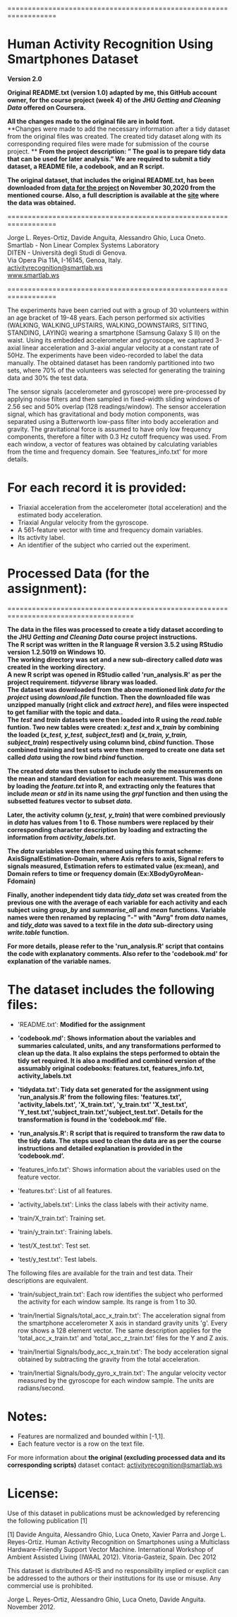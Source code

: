 ==================================================================

# Human Activity Recognition Using Smartphones Dataset

**Version 2.0**

**Original README.txt (version 1.0) adapted by me, this GitHub account owner, for the course project (week 4) of the JHU *Getting and Cleaning Data* offered on Coursera.**   

**All the changes made to the original file are in bold font.**  
**Changes were made to add the necessary information after a tidy dataset from the original files was created. The created tidy dataset along with its corresponding required files were made for submission of the course project. **
**From the project description: ” The goal is to prepare tidy data that can be used for later analysis.” We are required to submit a tidy dataset, a README file, a codebook, and an R script.**  

**The original dataset, that includes the original README.txt, has been downloaded from [data for the project](https://d396qusza40orc.cloudfront.net/getdata%2Fprojectfiles%2FUCI%20HAR%20Dataset.zip) on November 30,2020 from the mentioned course. Also, a full description is available at the [site](http://archive.ics.uci.edu/ml/datasets/Human+Activity+Recognition+Using+Smartphones) where the data was obtained.**  


==================================================================

Jorge L. Reyes-Ortiz, Davide Anguita, Alessandro Ghio, Luca Oneto.  
Smartlab - Non Linear Complex Systems Laboratory  
DITEN - Università degli Studi di Genova.  
Via Opera Pia 11A, I-16145, Genoa, Italy.  
activityrecognition@smartlab.ws  
www.smartlab.ws

==================================================================

The experiments have been carried out with a group of 30 volunteers within an age bracket of 19-48 years. Each person performed six activities (WALKING, WALKING_UPSTAIRS, WALKING_DOWNSTAIRS, SITTING, STANDING, LAYING) wearing a smartphone (Samsung Galaxy S II) on the waist. Using its embedded accelerometer and gyroscope, we captured 3-axial linear acceleration and 3-axial angular velocity at a constant rate of 50Hz. The experiments have been video-recorded to label the data manually. The obtained dataset has been randomly partitioned into two sets, where 70% of the volunteers was selected for generating the training data and 30% the test data.

The sensor signals (accelerometer and gyroscope) were pre-processed by applying noise filters and then sampled in fixed-width sliding windows of 2.56 sec and 50% overlap (128 readings/window). The sensor acceleration signal, which has gravitational and body motion components, was separated using a Butterworth low-pass filter into body acceleration and gravity. The gravitational force is assumed to have only low frequency components, therefore a filter with 0.3 Hz cutoff frequency was used. From each window, a vector of features was obtained by calculating variables from the time and frequency domain. See 'features_info.txt' for more details.

For each record it is provided:
======================================

- Triaxial acceleration from the accelerometer (total acceleration) and the estimated body acceleration.
- Triaxial Angular velocity from the gyroscope.
- A 561-feature vector with time and frequency domain variables.
- Its activity label.
- An identifier of the subject who carried out the experiment.

# **Processed Data (for the assignment):**  
=====================================================================================

**The data in the files was processed to create a tidy dataset according to the JHU *Getting and Cleaning Data* course project instructions.**  
**The R script was written in the R language R version 3.5.2 using RStudio version 1.2.5019 on Windows 10.**  
**The working directory was set and a new sub-directory called *data* was created in the working directory.**  
**A new R script was opened in RStudio called 'run_analysis.R' as per the project requirement. *tidyverse* library was loaded.**  
**The dataset was downloaded from the above mentioned link *data for the project* using *download.file* function. Then the downloaded file was unzipped manually (right click and *extract here*), and files were inspected to get familiar with the topic and data..**  
**The *test* and *train* datasets were then loaded into R using the *read.table* funtion. Two new tables were created: *x_test* and *x_train* by combining the loaded (*x_test, y_test, subject_test*) and (*x_train, y_train, subject_train*) respectively using column bind, *cbind* function. Those combined training and test sets were then merged to create one data set called *data* using the row bind *rbind* function.**   

**The created *data* was then subset to include only the measurements on the mean and standard deviation for each measurement. This was done by loading the *feature.txt* into R, and extracting only the features that include *mean* or *std* in its name using the *grpl* function and then using the subsetted features vector to subset *data*.**  
 
**Later, the activity column (*y_test, y_train*) that were combined previously in *data* has values from 1 to 6. Those numbers were replaced by their corresponding character description by loading and extracting the information from *activity_labels.txt*.**  

**The *data* variables were then renamed using this format scheme: AxisSignalEstimation-Domain, where Axis refers to axis, Signal refers to signals measured, Estimation refers to estimated value (ex:mean), and Domain refers to time or frequency domain (Ex:XBodyGyroMean-Fdomain)**  

**Finally, another independent tidy data *tidy_data* set was created from the previous one with the average of each variable for each activity and each subject using *group_by* and *summarise_all* and *mean* functions. Variable names were then renamed by replacing "-" with "Avrg" from *data* names, and *tidy_data* was saved to a text file in the *data* sub-directory using *write.table* function.**  

**For more details, please refer to the 'run_analysis.R' script that contains the code with explanatory comments. Also refer to the 'codebook.md' for explanation of the variable names.**  
  

The dataset includes the following files:
=========================================

- 'README.txt': **Modified for the assignment**

- **'codebook.md': Shows information about the variables and summaries calculated, units, and any transformations performed to clean up the data. It also explains the steps performed to obtain the tidy set required. It is also a modified and combined version of the assumably original codebooks: features.txt, features_info.txt, activity_labels.txt**
- **'tidydata.txt': Tidy data set generated for the assignment using 'run_analysis.R' from the following files: 'features.txt', 'activity_labels.txt', 'X_train.txt', 'y_train.txt' 'X_test.txt', 'Y_test.txt','subject_train.txt','subject_test.txt'. Details for the transformation is found in the ‘codebook.md’ file.**
- **'run_analysis.R': R script that is required to transform the raw data to the tidy data. The steps used to clean the data are as per the course instructions and detailed explanation is provided in the ‘codebook.md’.**

- 'features_info.txt': Shows information about the variables used on the feature vector.

- 'features.txt': List of all features.

- 'activity_labels.txt': Links the class labels with their activity name.

- 'train/X_train.txt': Training set.

- 'train/y_train.txt': Training labels.

- 'test/X_test.txt': Test set.

- 'test/y_test.txt': Test labels.

The following files are available for the train and test data. Their descriptions are equivalent.

- 'train/subject_train.txt': Each row identifies the subject who performed the activity for each window sample. Its range is from 1 to 30.

- 'train/Inertial Signals/total_acc_x_train.txt': The acceleration signal from the smartphone accelerometer X axis in standard gravity units 'g'. Every row shows a 128 element vector. The same description applies for the 'total_acc_x_train.txt' and 'total_acc_z_train.txt' files for the Y and Z axis.

- 'train/Inertial Signals/body_acc_x_train.txt': The body acceleration signal obtained by subtracting the gravity from the total acceleration.

- 'train/Inertial Signals/body_gyro_x_train.txt': The angular velocity vector measured by the gyroscope for each window sample. The units are radians/second.

Notes:
======
- Features are normalized and bounded within [-1,1].
- Each feature vector is a row on the text file.

For more information about **the original (excluding processed data and its corresponding scripts)** dataset contact: activityrecognition@smartlab.ws

License:
========
Use of this dataset in publications must be acknowledged by referencing the following publication [1]

[1] Davide Anguita, Alessandro Ghio, Luca Oneto, Xavier Parra and Jorge L. Reyes-Ortiz. Human Activity Recognition on Smartphones using a Multiclass Hardware-Friendly Support Vector Machine. International Workshop of Ambient Assisted Living (IWAAL 2012). Vitoria-Gasteiz, Spain. Dec 2012

This dataset is distributed AS-IS and no responsibility implied or explicit can be addressed to the authors or their institutions for its use or misuse. Any commercial use is prohibited.

Jorge L. Reyes-Ortiz, Alessandro Ghio, Luca Oneto, Davide Anguita. November 2012.
